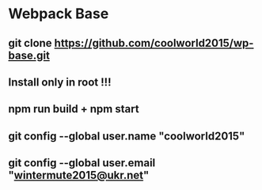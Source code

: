# Webpack Base
git clone https://github.com/coolworld2015/wp-base.git
-------------------------------------------------------------------------------------------------
Install only in root !!! 
-------------------------------------------------------------------------------------------------
npm run build + npm start
-------------------------------------------------------------------------------------------------
git config --global user.name "coolworld2015"
-------------------------------------------------------------------------------------------------
git config --global user.email "wintermute2015@ukr.net"
-------------------------------------------------------------------------------------------------